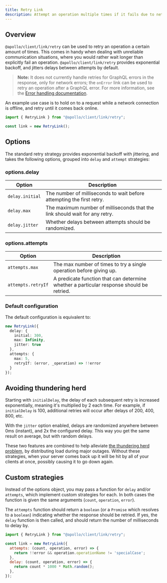 ```yaml
---
title: Retry Link
description: Attempt an operation multiple times if it fails due to network or server errors.
---
```


## Overview

`@apollo/client/link/retry` can be used to retry an operation a certain amount of times. This comes in handy when dealing with unreliable communication situations, where you would rather wait longer than explicitly fail an operation. `@apollo/client/link/retry` provides exponential backoff, and jitters delays between attempts by default.

> **Note:** It does not currently handle retries for GraphQL errors in the response, only for network errors; the `onError` link can be used to retry an operation after a GraphQL error. For more information, see the [Error handling documentation](/react/data/error-handling/#on-graphql-errors).

An example use case is to hold on to a request while a network connection is offline, and retry until it comes back online.

```js
import { RetryLink } from "@apollo/client/link/retry";

const link = new RetryLink();
```

## Options

The standard retry strategy provides exponential backoff with jittering, and takes the following options, grouped into `delay` and `attempt` strategies:

### options.delay

| Option | Description |
| - | - |
| `delay.initial` | The number of milliseconds to wait before attempting the first retry. |
| `delay.max` | The maximum number of milliseconds that the link should wait for any retry. |
| `delay.jitter` | Whether delays between attempts should be randomized. |

### options.attempts

| Option | Description |
| - | - |
| `attempts.max` | The max number of times to try a single operation before giving up. |
| `attempts.retryIf` | A predicate function that can determine whether a particular response should be retried. |

### Default configuration

The default configuration is equivalent to:

```ts
new RetryLink({
  delay: {
    initial: 300,
    max: Infinity,
    jitter: true
  },
  attempts: {
    max: 5,
    retryIf: (error, _operation) => !!error
  }
});
```

## Avoiding thundering herd

Starting with `initialDelay`, the delay of each subsequent retry is increased exponentially, meaning it's multiplied by 2 each time. For example, if `initialDelay` is 100, additional retries will occur after delays of 200, 400, 800, etc.

With the `jitter` option enabled, delays are randomized anywhere between 0ms (instant), and 2x the configured delay. This way you get the same result on average, but with random delays.

These two features are combined to help alleviate [the thundering herd problem](https://en.wikipedia.org/wiki/Thundering_herd_problem), by distributing load during major outages. Without these strategies, when your server comes back up it will be hit by all of your clients at once, possibly causing it to go down again.

## Custom strategies

Instead of the options object, you may pass a function for `delay` and/or `attempts`, which implement custom strategies for each. In both cases the function is given the same arguments (`count`, `operation`, `error`).

The `attempts` function should return a `boolean` (or a `Promise` which resolves to a `boolean`) indicating whether the response should be retried. If yes, the `delay` function is then called, and should return the number of milliseconds to delay by.

```js
import { RetryLink } from "@apollo/client/link/retry";

const link = new RetryLink({
  attempts: (count, operation, error) => {
    return !!error && operation.operationName != 'specialCase';
  },
  delay: (count, operation, error) => {
    return count * 1000 * Math.random();
  },
});
```

